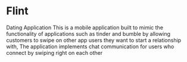 # Flint
Dating Application
This is a mobile application built to mimic the functionality of applications such as tinder and bumble by allowing customers to swipe on other app users they want to start a relationship with,
The application implements chat communication for users who connect by swiping right on each other
